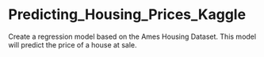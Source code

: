 # Predicting_Housing_Prices_Kaggle
Create a regression model based on the Ames Housing Dataset. This model will predict the price of a house at sale.
